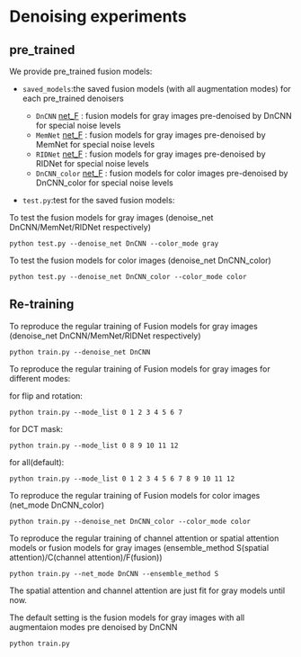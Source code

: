 # Denoising experiments
## pre_trained
We provide pre_trained fusion models:

* `saved_models`:the saved fusion models (with all augmentation modes) for each pre_trained denoisers
  * `DnCNN` [net_F](https://github.com/IVRL/DEU/tree/main/Denoise_Fusion/saved_models/DnCNN/net_F) : fusion models for gray images pre-denoised by DnCNN  for special noise levels
  * `MemNet` [net_F](https://github.com/IVRL/DEU/tree/main/Denoise_Fusion/saved_models/MemNet/net_F) : fusion models for gray images pre-denoised by MemNet for special noise levels
  * `RIDNet` [net_F](https://github.com/IVRL/DEU/tree/main/Denoise_Fusion/saved_models/RIDNet/net_F) : fusion models for gray images pre-denoised by RIDNet for special noise levels
  * `DnCNN_color` [net_F](https://github.com/IVRL/DEU/tree/main/Denoise_Fusion/saved_models/DnCNN_color/net_F) : fusion models for color images pre-denoised by DnCNN_color for special noise levels

* `test.py`:test for the saved fusion models:

To test the fusion models for gray images (denoise_net DnCNN/MemNet/RIDNet respectively)

```python test.py --denoise_net DnCNN --color_mode gray ```

To test the fusion models for color images (denoise_net DnCNN_color)


```python test.py --denoise_net DnCNN_color --color_mode color ```




## Re-training
To reproduce the regular training of Fusion models for gray images (denoise_net DnCNN/MemNet/RIDNet respectively)

```python train.py --denoise_net DnCNN ```

To reproduce the regular training of Fusion models for gray images for different modes:

for flip and rotation:

```python train.py --mode_list 0 1 2 3 4 5 6 7  ```

for DCT mask:

```python train.py --mode_list 0 8 9 10 11 12  ```

for all(default):

```python train.py --mode_list 0 1 2 3 4 5 6 7 8 9 10 11 12  ```

To reproduce the regular training of Fusion models for color images (net_mode DnCNN_color)

```python train.py --denoise_net DnCNN_color --color_mode color ```

To reproduce the regular training of channel attention or spatial attention models or fusion models for gray images (ensemble_method S(spatial attention)/C(channel attention)/F(fusion))

```python train.py --net_mode DnCNN --ensemble_method S ```

The spatial attention and channel attention are just fit for gray models until now.

The default setting is the fusion models for gray images with all augmentaion modes pre denoised by DnCNN 

```python train.py  ```
